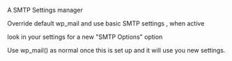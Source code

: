 
A SMTP Settings manager

Override default wp_mail and use basic SMTP settings , when active

look in your settings for a new "SMTP Options" option

Use wp_mail() as normal once this is set up and it will use you new settings.